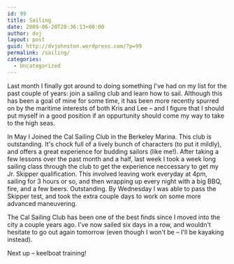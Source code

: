 ```yaml
---
id: 99
title: Sailing
date: 2009-06-20T20:36:13+00:00
author: dvj
layout: post
guid: http://dvjohnston.wordpress.com/?p=99
permalink: /sailing/
categories:
  - Uncategorized
---
```

Last month I finally got around to doing something I've had on my list for the past couple of years: join a sailing club and learn how to sail. Although this has been a goal of mine for some time, it has been more recently spurred on by the maritime interests of both Kris and Lee &#8211; and I figure that I should put myself in a good position if an oppurtunity should come my way to take to the high seas.

In May I Joined the Cal Sailing Club in the Berkeley Marina. This club is outstanding. It's chock full of a lively bunch of characters (to put it mildly), and offers a great experience for budding sailors (like me!). After taking a few lessons over the past month and a half, last week I took a week long sailing class through the club to get the experience neccessary to get my Jr. Skipper qualification. This involved leaving work everyday at 4pm, sailing for 3 hours or so, and then wrapping up every night with a big BBQ, fire, and a few beers. Outstanding. By Wednesday I was able to pass the Skipper test, and took the extra couple days to work on some more advanced maneuvering. 

The Cal Sailing Club has been one of the best finds since I moved into the city a couple years ago. I've now sailed six days in a row, and wouldn't hesitate to go out again tomorrow (even though I won't be &#8211; I'll be kayaking instead). 

Next up &#8211; keelboat training!